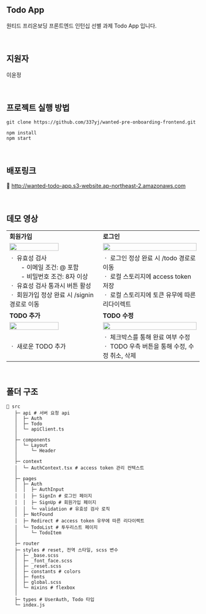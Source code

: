## Todo App

원티드 프리온보딩 프론트엔드 인턴십 선별 과제 Todo App 입니다.

<br/>

## 지원자

이윤정

<br/>

## 프로젝트 실행 방법

```
git clone https://github.com/337yj/wanted-pre-onboarding-frontend.git

npm install
npm start
```

<br/>

## 배포링크

🔗 http://wanted-todo-app.s3-website.ap-northeast-2.amazonaws.com

<br/>

## 데모 영상

<table>
 <tr>
    <td ><b>회원가입</b></td>
    <td ><b>로그인</b></td>		
  </tr>
  <tr>
    <td>   
      <img width="75%" src="https://github.com/337yj/wanted-pre-onboarding-frontend/assets/110447844/27aebcc4-313f-4cb3-a511-d5e1025b46b4" />
    </td>
    <td>   
      <img  width="100%" src="https://github.com/337yj/wanted-pre-onboarding-frontend/assets/110447844/c58cd46f-6939-4a6d-89c5-068cd8858434" />
    </td>
  </tr>
  <tr>
    <td>ㆍ 유효성 검사<br/>
    &nbsp;&nbsp;&nbsp;&nbsp;&nbsp;&nbsp;&nbsp;- 이메일 조건: @ 포함<br/>
    &nbsp;&nbsp;&nbsp;&nbsp;&nbsp;&nbsp;&nbsp;- 비밀번호 조건: 8자 이상<br/>
    ㆍ 유효성 검사 통과시 버튼 활성<br/>
    ㆍ 회원가입 정상 완료 시 /signin 경로로 이동
    </td>
    <td>ㆍ 로그인 정상 완료 시 /todo 경로로 이동<br/>
    ㆍ 로컬 스토리지에 access token 저장<br/>
    ㆍ 로컬 스토리지에 토큰 유무에 따른 리다이렉트
    </td>		
</tr>
 <tr>
    <td ><b>TODO 추가</b></td>
    <td ><b>TODO 수정</b></td>		
  </tr>
  <tr>
    <td>   
      <img   width="75%" src="https://github.com/337yj/wanted-pre-onboarding-frontend/assets/110447844/7e602650-9225-423a-8c36-6a4a44b5691f" />
    </td>
    <td>   
      <img   width="100%" src="https://github.com/337yj/wanted-pre-onboarding-frontend/assets/110447844/988a5dd9-05cc-4b95-959a-69c12529ee3a" />
    </td>
  </tr>
  <tr>
    <td>ㆍ 새로운 TODO 추가<br/>
    </td>
    <td>ㆍ 체크박스를 통해 완료 여부 수정<br/>
    ㆍ TODO 우측 버튼을 통해 수정, 수정 취소, 삭제 <br/>
    </td>		
</tr>
</table>

<br/>

## 폴더 구조

```
📂 src
   ├─ api # 서버 요청 api
   │  ├─ Auth
   │  ├─ Todo
   │  └─ apiClient.ts
   │
   ├─ components
   │  └─ Layout
   │     └─ Header
   │  
   ├─ context
   │  └─ AuthContext.tsx # access token 관리 컨텍스트
   │ 
   ├─ pages
   │  ├─ Auth
   │  │  ├─ AuthInput
   │  │  ├─ SignIn # 로그인 페이지
   │  │  ├─ SignUp # 회원가입 페이지
   │  │  └─ validation # 유효성 검사 로직
   │  ├─ NotFound 
   │  ├─ Redirect # access token 유무에 따른 리다이렉트
   │  └─ TodoList # 투두리스트 페이지
   │     └─ TodoItem
   │  
   ├─ router
   ├─ styles # reset, 전역 스타일, scss 변수
   │  ├─ _base.scss
   │  ├─ _font_face.scss
   │  ├─ _reset.scss
   │  ├─ constants # colors
   │  ├─ fonts
   │  ├─ global.scss
   │  └─ mixins # flexbox
   │
   ├─ types # UserAuth, Todo 타입
   └─ index.js
```
